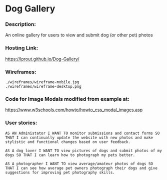 # Dog Gallery

### Description:
An online gallery for users to view and submit dog (or other pet) photos

### Hosting Link: 
https://lprout.github.io/Dog-Gallery/

### Wireframes: 
```
./wireframes/wireframe-mobile.jpg
./wireframes/wireframe-desktop.png
```

### Code for Image Modals modified from example at:
https://www.w3schools.com/howto/howto_css_modal_images.asp


### User stories:
```
AS AN Administator I WANT TO monitor submissions and contact forms SO THAT I can continually update the website with new photos and make stylistic and functional changes based on user feedback. 

AS A dog lover I WANT TO view pictures of dogs and submit photos of my dogs SO THAT I can learn how to photograph my pets better. 

AS A photographer I WANT TO view average/amateur photos of dogs SO THAT I can see how average pet owners photograph their dogs and give suggestions for improving pet photography skills.
```
